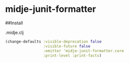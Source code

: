 # midje-junit-formatter

##Install

.midje.clj
```clojure
(change-defaults :visible-deprecation false
                 :visible-future false
                 :emitter 'midje-junit-formatter.core
                 :print-level :print-facts)
```
